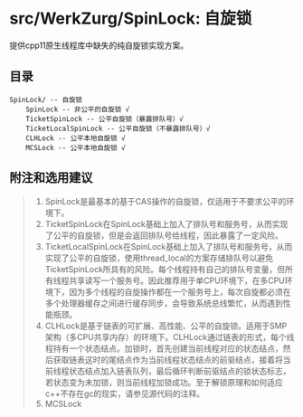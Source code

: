 # src/WerkZurg/SpinLock: 自旋锁

提供cpp11原生线程库中缺失的纯自旋锁实现方案。

## 目录

```
SpinLock/ -- 自旋锁
    SpinLock -- 非公平的自旋锁 √
    TicketSpinLock -- 公平自旋锁（暴露排队号）√
    TicketLocalSpinLock -- 公平自旋锁（不暴露排队号）√
    CLHLock -- 公平本地自旋锁 √
    MCSLock -- 公平本地自旋锁 √
```

## 附注和选用建议
> 1. SpinLock是最基本的基于CAS操作的自旋锁，仅适用于不要求公平的环境下。
> 2. TicketSpinLock在SpinLock基础上加入了排队号和服务号，从而实现了公平的自旋锁，但是会返回排队号给线程，因此暴露了一定风险。
> 3. TicketLocalSpinLock在SpinLock基础上加入了排队号和服务号，从而实现了公平的自旋锁，使用thread_local的方案存储排队号以避免TicketSpinLock所具有的风险。每个线程持有自己的排队号变量，但所有线程共享读写一个服务号。因此推荐用于单CPU环境下，在多CPU环境下，因为多个线程的自旋操作都在一个服务号上，每次自旋都必须在多个处理器缓存之间进行缓存同步，会导致系统总线繁忙，从而遇到性能瓶颈。
> 4. CLHLock是基于链表的可扩展、高性能、公平的自旋锁。适用于SMP架构（多CPU共享内存）的环境下。CLHLock通过链表的形式，每个线程持有一个状态结点。加锁时，首先创建当前线程对应的状态结点，然后获取链表这时的尾结点作为当前线程状态结点的前驱结点，接着将当前线程状态结点加入链表队列，最后循环判断前驱结点的锁状态标志，若状态变为未加锁，则当前线程加锁成功。至于解锁原理和如何适应c++不存在gc的现实，请参见源代码的注释。
> 5. MCSLock
